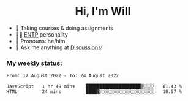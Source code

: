 <h1 align="center">Hi, I'm Will</h1>


-   :seedling: Taking courses & doing assignments
-   :man_scientist: [ENTP](https://www.16personalities.com/entp-personality) personality
-   :man: Pronouns: he/him
-   :thought_balloon: Ask me anything at [Discussions](https://github.com/willjoje/willjoje/discussions/new)!

### My weekly status:
<!--START_SECTION:waka-->

```text
From: 17 August 2022 - To: 24 August 2022

JavaScript   1 hr 49 mins    ████████████████████▒░░░░   81.43 %
HTML         24 mins         ████▓░░░░░░░░░░░░░░░░░░░░   18.57 %
```

<!--END_SECTION:waka-->
